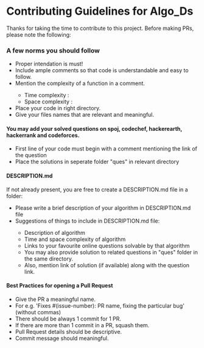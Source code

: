 <h1>Contributing Guidelines for Algo_Ds</h1>

<p>Thanks for taking the time to contribute to this project. Before making PRs, please note the following:</p>

<h3>A few norms you should follow</h3>
  <ul>
    <li>Proper intendation is must!</li>
    <li>Include ample comments so that code is understandable and easy to follow.</li>
    <li>Mention the complexity of a function in a comment.</li>
      <ul>
        <li>Time complexity : </li>
        <li>Space complexity : </li>
      </ul>
    <li>Place your code in right directory.</li>
    <li>Give your files names that are relevant and meaningful.</li>
  </ul>

<h4>You may add your solved questions on spoj, codechef, hackerearth, hackerrank and codeforces.</h4>
  <ul>
    <li>First line of your code must begin with a comment mentioning the link of the question</li>
    <li>Place the solutions in seperate folder "ques" in relevant directory</li>
  </ul>

<h4>DESCRIPTION.md</h4>
  <p>If not already present, you are free to create a DESCRIPTION.md file in a folder: </p>
  <ul>
    <li>Please write a brief description of your algorithm in DESCRIPTION.md file</li>
    <li>Suggestions of things to include in DESCRIPTION.md file:</li>
      <ul>
        <li>Description of algorithm</li>
        <li>Time and space complexity of algorithm</li>
        <li>Links to your favourite online questions solvable by that algorithm</li>
          <ui>
            <li>You may also provide solution to related questions in "ques" folder in the same directory.</li>
            <li>Also, mention link of solution (if available) along with the question link.</li>
          </ui>
      </ul>
  </ul>

<h4>Best Practices for opening a Pull Request</h4>
<ul>
  <li>Give the PR a meaningful name.</li>
  <li>For e.g. 'Fixes #(issue-number): PR name, fixing the particular bug' (without commas)</li>
  <li>There should be always 1 commit for 1 PR.</li>
  <li>If there are more than 1 commit in a PR, squash them.</li>
  <li>Pull Request details should be descriptive.</li>
  <li>Commit message should meaningful.</li>
</ul>
